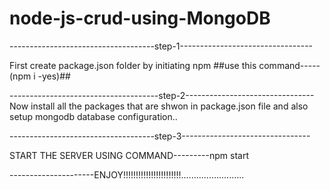 
# node-js-crud-using-MongoDB
------------------------------------step-1---------------------------------

First create package.json folder by initiating npm ##use this command-----(npm i -yes)##

-------------------------------------step-2--------------------------------
Now install all the packages that are shwon in package.json file
and also setup mongodb database configuration..

------------------------------------step-3--------------------------------

START THE SERVER USING COMMAND---------npm start




---------------------ENJOY!!!!!!!!!!!!!!!!!!!!!!!.........................
